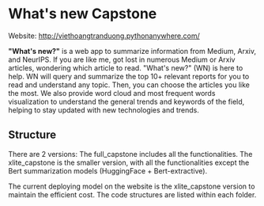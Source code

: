 # What's new Capstone

Website: http://viethoangtranduong.pythonanywhere.com/

**"What's new?"** is a web app to summarize information from Medium, Arxiv, and NeurIPS. If you are like me, got lost in numerous Medium or Arxiv articles, wondering which article to read. "What's new?" (WN) is here to help. WN will query and summarize the top 10+ relevant reports for you to read and understand any topic. Then, you can choose the articles you like the most. We also provide word cloud and most frequent words visualization to understand the general trends and keywords of the field, helping to stay updated with new technologies and trends.

## Structure

There are 2 versions:
The full_capstone includes all the functionalities.
The xlite_capstone is the smaller version, with all the functionalities except the Bert summarization models (HuggingFace + Bert-extractive).

The current deploying model on the website is the xlite_capstone version to maintain the efficient cost. The code structures are listed within each folder.  



